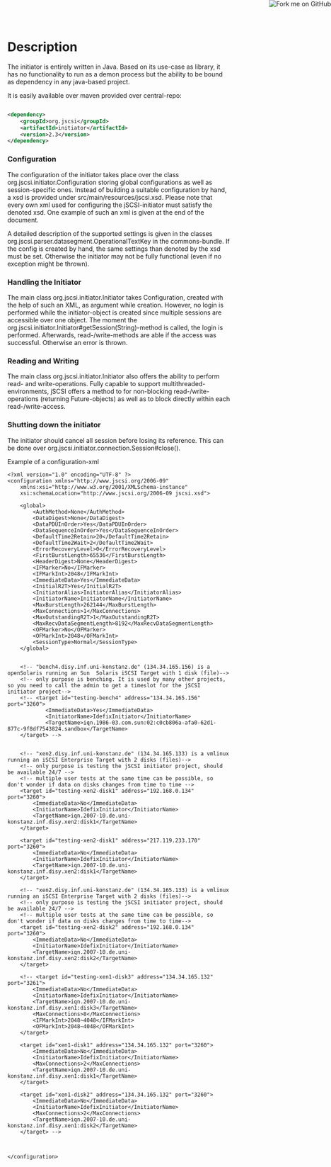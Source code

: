 <a href="https://github.com/disy/jSCSI"><img style="position: absolute; top: 0; right: 0; border: 0;" src="https://s3.amazonaws.com/github/ribbons/forkme_right_green_007200.png" alt="Fork me on GitHub"/></a>

# Description

The initiator is entirely written in Java. Based on its use-case as library, it has no functionality to run as a demon process but the ability to be bound as dependency in any java-based project.

It is easily available over maven provided over central-repo:

```xml

<dependency>
	<groupId>org.jscsi</groupId>
	<artifactId>initiator</artifactId>
	<version>2.3</version>
</dependency>
```

### Configuration

The configuration of the initiator takes place over the class org.jscsi.initiator.Configuration storing global configurations as well as session-specific ones. Instead of building a suitable configuration by hand, a xsd is provided under src/main/resources/jscsi.xsd.
Please note that every own xml used for configuring the jSCSI-initiator must satisfy the denoted xsd. One example of such an xml is given at the end of the document.

A detailed description of the supported settings is given in the classes org.jscsi.parser.datasegment.OperationalTextKey in the commons-bundle. If the config is created by hand, the same settings than denoted by the xsd must be set. Otherwise the initiator may not be fully functional (even if no exception might be thrown).

### Handling the Initiator

The main class org.jscsi.initiator.Initiator takes Configuration, created with the help of such an XML, as argument while creation. However, no login is performed while the initiator-object is created since multiple sessions are accessible over one object.
The moment the org.jscsi.initiator.Initiator#getSession(String)-method is called, the login is performed. Afterwards, read-/write-methods are able if the access was successful. Otherwise an error is thrown.

### Reading and Writing

The main class org.jscsi.initiator.Initiator also offers the ability to perform read- and write-operations. Fully capable to support multithreaded-environments, jSCSI offers a method to for non-blocking read-/write-operations (returning Future-objects) as well as to block directly within each read-/write-access.

### Shutting down the initiator

The initiator should cancel all session before losing its reference. This can be done over org.jscsi.initiator.connection.Session#close().

Example of a configuration-xml

			
	<?xml version="1.0" encoding="UTF-8" ?>
	<configuration xmlns="http://www.jscsi.org/2006-09"
		xmlns:xsi="http://www.w3.org/2001/XMLSchema-instance"
		xsi:schemaLocation="http://www.jscsi.org/2006-09 jscsi.xsd">

		<global>
			<AuthMethod>None</AuthMethod>
			<DataDigest>None</DataDigest>
			<DataPDUInOrder>Yes</DataPDUInOrder>
			<DataSequenceInOrder>Yes</DataSequenceInOrder>
			<DefaultTime2Retain>20</DefaultTime2Retain>
			<DefaultTime2Wait>2</DefaultTime2Wait>
			<ErrorRecoveryLevel>0</ErrorRecoveryLevel>
			<FirstBurstLength>65536</FirstBurstLength>
			<HeaderDigest>None</HeaderDigest>
			<IFMarker>No</IFMarker>
			<IFMarkInt>2048</IFMarkInt>
			<ImmediateData>Yes</ImmediateData>
			<InitialR2T>Yes</InitialR2T>
			<InitiatorAlias>InitiatorAlias</InitiatorAlias>
			<InitiatorName>InitiatorName</InitiatorName>
			<MaxBurstLength>262144</MaxBurstLength>
			<MaxConnections>1</MaxConnections>
			<MaxOutstandingR2T>1</MaxOutstandingR2T>
			<MaxRecvDataSegmentLength>8192</MaxRecvDataSegmentLength>
			<OFMarker>No</OFMarker>
			<OFMarkInt>2048</OFMarkInt>
			<SessionType>Normal</SessionType>
		</global>


		<!-- "bench4.disy.inf.uni-konstanz.de" (134.34.165.156) is a openSolaris running an Sun  Solaris iSCSI Target with 1 disk (file)-->
		<!-- only purpose is benching. It is used by many other projects, so you need to call the admin to get a timeslot for the jSCSI initiator project-->
		<!-- <target id="testing-bench4" address="134.34.165.156" port="3260">
				<ImmediateData>Yes</ImmediateData>
				<InitiatorName>IdefixInitiator</InitiatorName>
				<TargetName>iqn.1986-03.com.sun:02:c0cb806a-afa0-62d1-877c-9f8df7543824.sandbox</TargetName>
		</target> -->


		<!-- "xen2.disy.inf.uni-konstanz.de" (134.34.165.133) is a vmlinux running an iSCSI Enterprise Target with 2 disks (files)-->
		<!-- only purpose is testing the jSCSI initiator project, should be available 24/7 -->
		<!-- multiple user tests at the same time can be possible, so don't wonder if data on disks changes from time to time -->
		<target id="testing-xen2-disk1" address="192.168.0.134" port="3260">
			<ImmediateData>No</ImmediateData>
			<InitiatorName>IdefixInitiator</InitiatorName>
			<TargetName>iqn.2007-10.de.uni-konstanz.inf.disy.xen2:disk1</TargetName>
		</target>

		<target id="testing-xen2-disk1" address="217.119.233.170" port="3260">
			<ImmediateData>No</ImmediateData>
			<InitiatorName>IdefixInitiator</InitiatorName>
			<TargetName>iqn.2007-10.de.uni-konstanz.inf.disy.xen2:disk1</TargetName>
		</target>

		<!-- "xen2.disy.inf.uni-konstanz.de" (134.34.165.133) is a vmlinux running an iSCSI Enterprise Target with 2 disks (files)-->
		<!-- only purpose is testing the jSCSI initiator project, should be available 24/7 -->
		<!-- multiple user tests at the same time can be possible, so don't wonder if data on disks changes from time to time-->
		<target id="testing-xen2-disk2" address="192.168.0.134" port="3260">
			<ImmediateData>No</ImmediateData>
			<InitiatorName>IdefixInitiator</InitiatorName>
			<TargetName>iqn.2007-10.de.uni-konstanz.inf.disy.xen2:disk2</TargetName>
		</target>

		<!-- <target id="testing-xen1-disk3" address="134.34.165.132" port="3261">
			<ImmediateData>No</ImmediateData>
			<InitiatorName>IdefixInitiator</InitiatorName>
			<TargetName>iqn.2007-10.de.uni-konstanz.inf.disy.xen1:disk3</TargetName>
			<MaxConnections>8</MaxConnections>
			<IFMarkInt>2048~4048</IFMarkInt>
			<OFMarkInt>2048~4048</OFMarkInt>
		</target>

		<target id="xen1-disk1" address="134.34.165.132" port="3260">
			<ImmediateData>No</ImmediateData>
			<InitiatorName>IdefixInitiator</InitiatorName>
			<MaxConnections>2</MaxConnections>
			<TargetName>iqn.2007-10.de.uni-konstanz.inf.disy.xen1:disk1</TargetName>
		</target>

		<target id="xen1-disk2" address="134.34.165.132" port="3260">
			<ImmediateData>No</ImmediateData>
			<InitiatorName>IdefixInitiator</InitiatorName>
			<MaxConnections>2</MaxConnections>
			<TargetName>iqn.2007-10.de.uni-konstanz.inf.disy.xen1:disk2</TargetName>
		</target> -->



	</configuration>
	
			